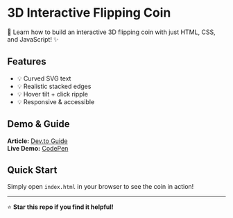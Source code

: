 # 3D Interactive Flipping Coin

🚀 Learn how to build an interactive 3D flipping coin with just HTML, CSS, and JavaScript! ✨

## Features

- 💡 Curved SVG text
- 💡 Realistic stacked edges  
- 💡 Hover tilt + click ripple
- 💡 Responsive & accessible

## Demo & Guide

**Article:** [Dev.to Guide](https://dev.to/shahibur_rahman_6670cd024/build-a-3d-flipping-coin-with-html-css-javascript-deep-dive-26h2)  
**Live Demo:** [CodePen](https://codepen.io/Shahibur-Rahman/pen/zxrqpGz)

## Quick Start

Simply open `index.html` in your browser to see the coin in action!

---

⭐ **Star this repo if you find it helpful!**
